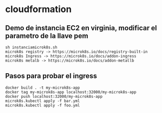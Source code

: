 # cloudformation

## Demo de instancia EC2 en virginia, modificar el parametro de la llave pem
```
sh instanciamicrok8s.sh 
microk8s registry -> https://microk8s.io/docs/registry-built-in
microk8s Ingress -> https://microk8s.io/docs/addon-ingress
microk8s metalb -> https://microk8s.io/docs/addon-metallb
```
## Pasos para probar el ingress
```
docker build . -t my-microk8s-app
docker tag my-microk8s-app localhost:32000/my-microk8s-app
docker push localhost:32000/my-microk8s-app
microk8s.kubectl apply -f bar.yml
microk8s.kubectl apply -f foo.yml
```
